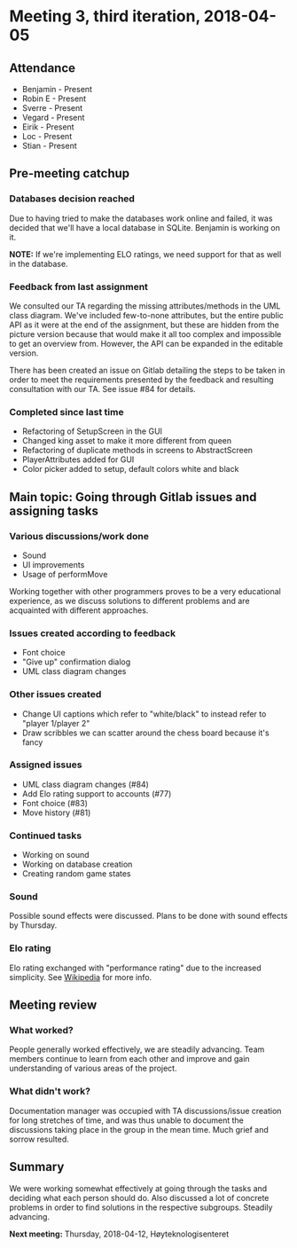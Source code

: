 # Meeting 3, third iteration, 2018-04-05

## Attendance

- Benjamin - Present
- Robin E - Present
- Sverre - Present
- Vegard - Present
- Eirik - Present
- Loc - Present
- Stian - Present

## Pre-meeting catchup

### Databases decision reached

Due to having tried to make the databases work online and failed, it was decided that we'll have a local database in SQLite. Benjamin is working on it.

**NOTE:** If we're implementing ELO ratings, we need support for that as well in the database.

### Feedback from last assignment

We consulted our TA regarding the missing attributes/methods in the UML class diagram. We've included few-to-none attributes, but the entire public API as it were at the end of the assignment, but these are hidden from the picture version because that would make it all too complex and impossible to get an overview from. However, the API can be expanded in the editable version.

There has been created an issue on Gitlab detailing the steps to be taken in order to meet the requirements presented by the feedback and resulting consultation with our TA. See issue #84 for details.

### Completed since last time

- Refactoring of SetupScreen in the GUI
- Changed king asset to make it more different from queen
- Refactoring of duplicate methods in screens to AbstractScreen
- PlayerAttributes added for GUI
- Color picker added to setup, default colors white and black

## Main topic: Going through Gitlab issues and assigning tasks

### Various discussions/work done

- Sound
- UI improvements
- Usage of performMove

Working together with other programmers proves to be a very educational experience, as we discuss solutions to different problems and are acquainted with different approaches.

### Issues created according to feedback

- Font choice
- "Give up" confirmation dialog
- UML class diagram changes

### Other issues created

- Change UI captions which refer to "white/black" to instead refer to "player 1/player 2"
- Draw scribbles we can scatter around the chess board because it's fancy

### Assigned issues

- UML class diagram changes (#84)
- Add Elo rating support to accounts (#77)
- Font choice (#83)
- Move history (#81)

### Continued tasks

- Working on sound
- Working on database creation
- Creating random game states

### Sound

Possible sound effects were discussed. Plans to be done with sound effects by Thursday.

### Elo rating

Elo rating exchanged with "performance rating" due to the increased simplicity. See [Wikipedia](https://en.wikipedia.org/wiki/Elo_rating_system) for more info.

## Meeting review

### What worked?

People generally worked effectively, we are steadily advancing. Team members continue to learn from each other and improve and gain understanding of various areas of the project.

### What didn't work?

Documentation manager was occupied with TA discussions/issue creation for long stretches of time, and was thus unable to document the discussions taking place in the group in the mean time. Much grief and sorrow resulted.

## Summary

We were working somewhat effectively at going through the tasks and deciding what each person should do. Also discussed a lot of concrete problems in order to find solutions in the respective subgroups. Steadily advancing.

**Next meeting:** Thursday, 2018-04-12, Høyteknologisenteret
